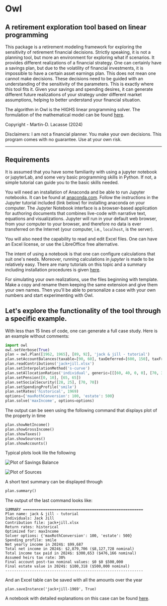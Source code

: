 # Owl
## A retirement exploration tool based on linear programming

This package is a retirement modeling framework for exploring the sensitivity of retirement financial decisions.
Strictly speaking, it is not a planning tool, but more an environment for exploring what if scenarios.
It provides different realizations of a financial strategy. One can certainly have a savings plan, but due to the volatility of financial investments,
it is impossible to have a certain asset earnings plan. This does not mean one cannot make decisions.
These decisions need to be guided with an understanding of the sensitivity of the parameters.
This is exactly where this tool fits it. Given your savings and spending desires, it can generate different future realizations of
your strategy under different market assumptions, helping to better understand your financial situation.

The algorithm in Owl is the HIGHS linear programming solver. The formulation of the mathematical model can be found
[here](https://github.com/mdlacasse/Owl/tree/main/docs/lp.pdf).

Copyright - Martin-D. Lacasse (2024)

Disclaimers: I am not a financial planner. You make your own decisions. This program comes with no guarantee. Use at your own risk.

-------------------------------------------------------------------------------------
## Requirements
It is assumed that you have some familiarity with using a jupyter notebook or jupyterLab, and some very basic programming skills in Python.
If not, a simple tutorial can guide you to the basic skills needed.

You will need an installation of Anaconda and be able to run Jupyter notebooks. 
It can be found at [anaconda.com](https://anaconda.com).
Follow the instructions in the Jupyter tutorial included (link below) for installing anaconda on your computer.
The Jupyter Notebook interface is a browser-based application for authoring documents that combines live-code with narrative text, equations and visualizations.
Jupyter will run in your default web browser, from your computer to your browser, and therefore no data is ever transferred on the Internet
(your computer, i.e., `localhost`, is the server).

You will also need the capability to read and edit Excel files. One can have an Excel license, or use the LibreOffice free alternative.

The intent of using a notebook is that one can configure calculations that suit one's needs.
Moreover, running calculations in *jupyter* is made to be relatively easy.
There are many tutorials on this topic and a summary including installation procedures is
given [here](https://github.com/mdlacasse/ARP-Lab/blob/main/Jupyter_tutorial.md).

For simulating your own realizations, use the files beginning with template.
Make a copy and rename them keeping the same extension and give them your own names.
Then you'll be able to personalize a case with your own numbers and start experimenting with Owl.

## Let's explore the functionality of the tool through a specific example.
With less than 15 lines of code, one can generate a full case study. Here is an example without comments:
```python
import owl
owl.setVerbose(True)
plan = owl.Plan([1962, 1965], [89, 92], 'jack & jill - tutorial')
plan.setAccountBalances(taxable=[90, 60], taxDeferred=[600, 150], taxFree=[50 + 20, 40])
plan.readContributions('jack+jill.xlsx')
plan.setInterpolationMethod('s-curve')
plan.setAllocationRatios('individual', generic=[[[60, 40, 0, 0], [70, 30, 0, 0]], [[50, 50, 0, 0], [70, 30, 0, 0]]])
plan.setPension([0, 10], [65, 65])
plan.setSocialSecurity([28, 25], [70, 70])
plan.setSpendingProfile('smile')
plan.setRates('historical', 1969)
options={'maxRothConversion': 100, 'estate': 500}
plan.solve('maxIncome', options=options)
```
The output can be seen using the following command that displays plot of the property in time
```python
plan.showNetIncome()
plan.showGrossIncome()
plan.showTaxes()
plan.showSources()
plan.showAccounts()
```
Typical plots look lile the following

![Plot of Savings Balance](https://githib.com/mdlacasse/Owl/tree/main/docs/savingsPlot.png)

![Plot of Sources](https://githib.com/mdlacasse/Owl/tree/main/docs/sourcesPlot.png)

A short text summary can be displayed through
```python
plan.summary()
```
The output of the last command looks like:
```
SUMMARY ======================================================
Plan name: jack & jill - tutorial
Individuals: Jack Jill
Contribution file: jack+jill.xlsx
Return rates: historical
Optimized for: maxIncome
Solver options: {'maxRothConversion': 100, 'estate': 500}
Spending profile: smile
Net yearly income in 2024$: $99,687
Total net income in 2024$: $2,879,706 ($8,127,728 nominal)
Total income tax paid in 2024$: $300,653 ($476,166 nominal)
Assumed heirs tax rate: 30%
Final account post-tax nominal values: $0 $0 $500,000
Final estate value in 2024$: $100,318 ($500,000 nominal)
--------------------------------------------------------------
```
And an Excel table can be saved with all the amounts over the year
```
plan.saveInstance('jack+jill-1969', True)
```
A notebook with detailed explanations on this case can be found [here](https://github.com/mdlacasse/Owl/tree/main/jack+jill.ipynb).



